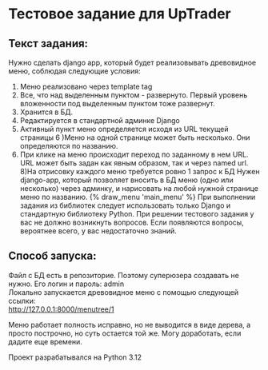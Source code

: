 # Тестовое задание для UpTrader
## Текст задания:
Нужно сделать django app, который будет реализовывать древовидное меню, соблюдая следующие условия:
1) Меню реализовано через template tag
2) Все, что над выделенным пунктом - развернуто. Первый уровень вложенности под выделенным пунктом тоже развернут.
3) Хранится в БД.
4) Редактируется в стандартной админке Django
5) Активный пункт меню определяется исходя из URL текущей страницы
6 )Меню на одной странице может быть несколько. Они определяются по названию.
7) При клике на меню происходит переход по заданному в нем URL. URL может быть задан как явным образом, так и через named url.
8)На отрисовку каждого меню требуется ровно 1 запрос к БД
 Нужен django-app, который позволяет вносить в БД меню (одно или несколько) через админку, и нарисовать на любой нужной странице меню по названию.
 {% draw_menu 'main_menu' %}
 При выполнении задания из библиотек следует использовать только Django и стандартную библиотеку Python.
При решении тестового задания у вас не должно возникнуть вопросов. Если появляются вопросы, вероятнее всего, у вас недостаточно знаний.

## Способ запуска:
Файл с БД есть в репозиторие. Поэтому суперюзера создавать не нужно. Его логин и пароль: admin \
Локально запускается древовидное меню с помощью следующей ссылки: \
http://127.0.0.1:8000/menutree/1

Меню работает полность исправно, но не выводится в виде дерева, а просто построчно, но суть остается той же. Могу доработать, если дадите еще времени.

Проект разрабатывался на Python 3.12
